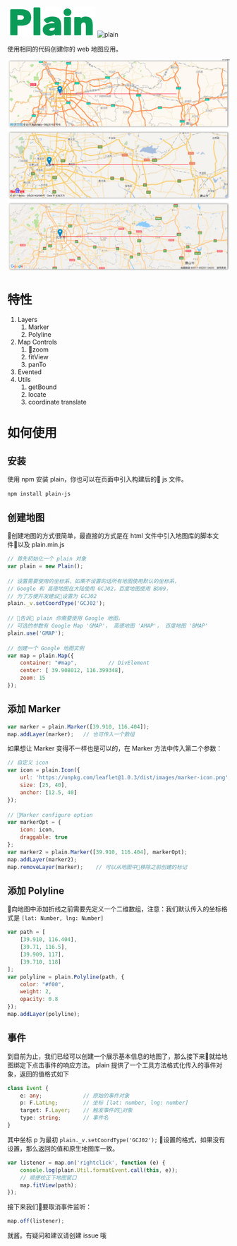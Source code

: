 ![plain](./images/plain.png)
![plain](https://travis-ci.org/XingzheFE/plain.svg?branch=master)

使用相同的代码创建你的 web 地图应用。

![example](./images/example.png)

# 特性
1. Layers
    1. Marker
    2. Polyline
2. Map Controls
    1. zoom
    2. fitView
    3. panTo
3. Evented
4. Utils
    1. getBound
    2. locate
    3. coordinate translate

# 如何使用

## 安装
使用 npm 安装 plain，你也可以在页面中引入构建后的 js 文件。

`npm install plain-js`

## 创建地图
创建地图的方式很简单，最直接的方式是在 html 文件中引入地图库的脚本文件以及 plain.min.js
```javascript
// 首先初始化一个 plain 对象
var plain = new Plain();

// 设置需要使用的坐标系，如果不设置的话所有地图使用默认的坐标系，
// Google 和 高德地图在大陆使用 GCJ02，百度地图使用 BD09，
// 为了方便开发建议设置为 GCJ02
plain._v.setCoordType('GCJ02');

// 告诉 plain 你需要使用 Google 地图，
// 可选的参数有 Google Map 'GMAP'， 高德地图 'AMAP'， 百度地图 'BMAP'
plain.use('GMAP');

// 创建一个 Google 地图实例
var map = plain.Map({
    container: "#map",          // DivElement
    center: [ 39.908012, 116.399348],
    zoom: 15
});
```

## 添加 Marker
```javascript
var marker = plain.Marker([39.910, 116.404]);
map.addLayer(marker);   // 也可传入一个数组
```
如果想让 Marker 变得不一样也是可以的，在 Marker 方法中传入第二个参数：
```javascript
// 自定义 icon
var icon = plain.Icon({
    url: 'https://unpkg.com/leaflet@1.0.3/dist/images/marker-icon.png',
    size: [25, 40],
    anchor: [12.5, 40]
});

// Marker configure option
var markerOpt = {
    icon: icon,
    draggable: true
};
var marker2 = plain.Marker([39.910, 116.404], markerOpt);
map.addLayer(marker2);
map.removeLayer(marker);    // 可以从地图中移除之前创建的标记
```

## 添加 Polyline
向地图中添加折线之前需要先定义一个二维数组，注意：我们默认传入的坐标格式是 `[lat: Number, lng: Number]`
```javascript
var path = [
    [39.910, 116.404],
    [39.71, 116.5],
    [39.909, 117],
    [39.710, 118]
];
var polyline = plain.Polyline(path, {
    color: "#f00",
    weight: 2,
    opacity: 0.8
});
map.addLayer(polyline);
```

## 事件
到目前为止，我们已经可以创建一个展示基本信息的地图了，那么接下来就给地图绑定下点击事件的响应方法。
plain 提供了一个工具方法格式化传入的事件对象，返回的值格式如下
```typescript
class Event {
    e: any;             // 原始的事件对象
    p: F.LatLng;        // 坐标 [lat: number, lng: number]
    target: F.Layer;    // 触发事件的对象
    type: string;       // 事件名
}
```
其中坐标 p 为最初 `plain._v.setCoordType('GCJ02');` 设置的格式，如果没有设置，那么返回的值和原生地图库一致。
```javascript
var listener = map.on('rightclick', function (e) {
    console.log(plain.Util.formatEvent.call(this, e));
    // 顺便校正下地图窗口
    map.fitView(path);
});
```
接下来我们要取消事件监听：
```javascript
map.off(listener);
```
就酱。有疑问和建议请创建 issue 哦




